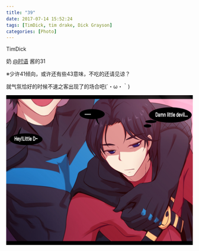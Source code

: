 ```yaml
---
title: "39"
date: 2017-07-14 15:52:24
tags: [TimDick, tim drake, Dick Grayson]
categories: [Photo]
---
```


<p>TimDick</p> 
<p>奶&nbsp;<a target="_blank" loftermentionblogid="490321014" href="http://www.lofter.com/mentionredirect.do?blogId=490321014"  >@时语</a>&nbsp;酱的31</p> 
<p>※少许41倾向，或许还有些43意味，不吃的还请见谅？</p> 
<p>就气氛恰好的时候不速之客出现了的场合吧(&acute;・ω・｀)</p>

![](https://raw.githubusercontent.com/alicewish/meowchain247/master/img_cVZNdzJtQk9JV2M3QXB2b3hwTTFtYVBmaWIwMlN5Wm1PUjdnYis1T0J3cHRWdFAxaEttU0VnPT0.jpg)